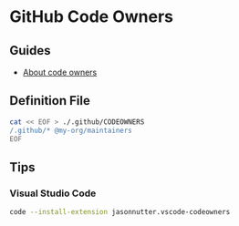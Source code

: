 # GitHub Code Owners

## Guides

- [About code owners](https://docs.github.com/en/repositories/managing-your-repositorys-settings-and-features/customizing-your-repository/about-code-owners)

## Definition File

```sh
cat << EOF > ./.github/CODEOWNERS
/.github/* @my-org/maintainers
EOF
```

## Tips

### Visual Studio Code

```sh
code --install-extension jasonnutter.vscode-codeowners
```
